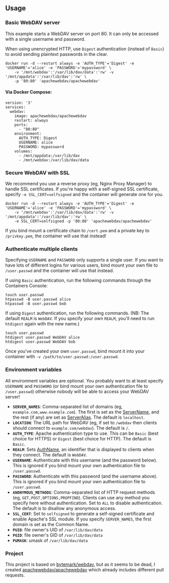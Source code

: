 ## Usage

### Basic WebDAV server

This example starts a WebDAV server on port 80. It can only be accessed with a single username and password.

When using unencrypted HTTP, use `Digest` authentication (instead of `Basic`) to avoid sending plaintext passwords in the clear.

```
docker run -d --restart always -e 'AUTH_TYPE'='Digest' -e 'USERNAME'='alice' -e 'PASSWORD'='mypassword' \
    -v '/mnt/webdav':'/var/lib/dav/data':'rw' -v '/mnt/appdata':'/var/lib/dav':'rw' \
    -p '80:80' 'apachewebdav/apachewebdav'
```

#### Via Docker Compose:

```
version: '3'
services:
  webdav:
    image: apachewebdav/apachewebdav
    restart: always
    ports:
      - "80:80"
    environment:
      AUTH_TYPE: Digest
      USERNAME: alice
      PASSWORD: mypassword
    volumes:
      - /mnt/appdata:/var/lib/dav
      - /mnt/webdav:/var/lib/dav/data

```
### Secure WebDAV with SSL

We recommend you use a reverse proxy (eg, Nginx Proxy Manager) to handle SSL certificates. If you're happy with a self-signed SSL certificate, specify `-e SSL_CERT=selfsigned` and the container will generate one for you.

```
docker run -d --restart always -e 'AUTH_TYPE'='Digest' -e 'USERNAME'='alice' -e 'PASSWORD'='mypassword' \
    -v '/mnt/webdav':'/var/lib/dav/data':'rw' -v '/mnt/appdata':'/var/lib/dav':'rw' \
    -e SSL_CERT=selfsigned -p '80:80' 'apachewebdav/apachewebdav'
```

If you bind mount a certificate chain to `/cert.pem` and a private key to `/privkey.pem`, the container will use that instead!

### Authenticate multiple clients

Specifying `USERNAME` and `PASSWORD` only supports a single user. If you want to have lots of different logins for various users, bind mount your own file to `/user.passwd` and the container will use that instead.

If using `Basic` authentication, run the following commands through the Containers Console:

```
touch user.passwd
htpasswd -B user.passwd alice
htpasswd -B user.passwd bob

```

If using `Digest` authentication, run the following commands. (NB: The default `REALM` is `WebDAV`. If you specify your own `REALM`, you'll need to run `htdigest` again with the new name.)

```
touch user.passwd
htdigest user.passwd WebDAV alice
htdigest user.passwd WebDAV bob

```

Once you've created your own `user.passwd`, bind mount it into your container with `-v /path/to/user.passwd:/user.passwd`.

### Environment variables

All environment variables are optional. You probably want to at least specify `USERNAME` and `PASSWORD` (or bind mount your own authentication file to `/user.passwd`) otherwise nobody will be able to access your WebDAV server!

* **`SERVER_NAMES`**: Comma-separated list of domains (eg, `example.com,www.example.com`). The first is set as the [ServerName](https://httpd.apache.org/docs/current/mod/core.html#servername), and the rest (if any) are set as [ServerAlias](https://httpd.apache.org/docs/current/mod/core.html#serveralias). The default is `localhost`.
* **`LOCATION`**: The URL path for WebDAV (eg, if set to `/webdav` then clients should connect to `example.com/webdav`). The default is `/`.
* **`AUTH_TYPE`**: Apache authentication type to use. This can be `Basic` (best choice for HTTPS) or `Digest` (best choice for HTTP). The default is `Basic`.
* **`REALM`**: Sets [AuthName](https://httpd.apache.org/docs/current/mod/mod_authn_core.html#authname), an identifier that is displayed to clients when they connect. The default is `WebDAV`.
* **`USERNAME`**: Authenticate with this username (and the password below). This is ignored if you bind mount your own authentication file to `/user.passwd`.
* **`PASSWORD`**: Authenticate with this password (and the username above). This is ignored if you bind mount your own authentication file to `/user.passwd`.
* **`ANONYMOUS_METHODS`**: Comma-separated list of HTTP request methods (eg, `GET,POST,OPTIONS,PROPFIND`). Clients can use any method you specify here without authentication. Set to `ALL` to disable authentication. The default is to disallow any anonymous access.
* **`SSL_CERT`**: Set to `selfsigned` to generate a self-signed certificate and enable Apache's SSL module. If you specify `SERVER_NAMES`, the first domain is set as the Common Name.
* **`PUID`**: file owner's UID of `/var/lib/dav/data`
* **`PGID`**: file owner's GID of `/var/lib/dav/data`
* **`PUMASK`**: umask of `/var/lib/dav/data`

### Project
This project is based on [bytemark/webdav](https://github.com/BytemarkHosting/docker-webdav), but as it seems to be dead, I created [apachewebdav/apachewebdav](https://github.com/mgutt/docker-apachewebdav) which already includes different pull requests.
